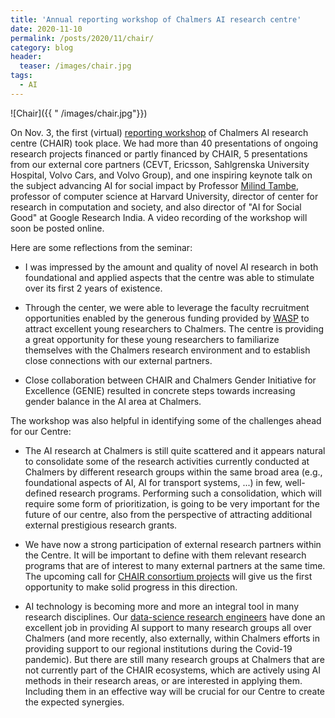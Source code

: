 ```yaml
---
title: 'Annual reporting workshop of Chalmers AI research centre'
date: 2020-11-10
permalink: /posts/2020/11/chair/ 
category: blog
header:
  teaser: /images/chair.jpg
tags:
  - AI
---
```

![Chair]({{ " /images/chair.jpg"}})


On Nov. 3, the first (virtual) [reporting workshop](https://www.chalmers.se/en/centres/chair/events/Pages/CHAIR-Annual-Workshop-2020.aspx) of Chalmers AI research centre (CHAIR) took place.
We had more than 40 presentations of ongoing research projects financed or partly financed by CHAIR, 5 presentations from our external core partners (CEVT, Ericsson, Sahlgrenska University Hospital, Volvo Cars, and Volvo Group), and one inspiring keynote talk on the subject advancing AI for social impact by Professor [Milind Tambe](https://teamcore.seas.harvard.edu/people/milind-tambe), professor of computer science at Harvard University, director of center for research in computation and society, and also director of "AI for Social Good" at Google Research India.
A video recording of the workshop will soon be posted online. 

Here are some reflections from the seminar:

- I was impressed by the amount and quality of novel AI research in both foundational and applied aspects that the centre was able to stimulate over its first 2 years of existence. 

- Through the center, we were able to leverage the faculty recruitment opportunities enabled by the generous funding provided by [WASP](https://wasp-sweden.org) to attract excellent young researchers to Chalmers. 
The centre is providing a great opportunity for these young researchers to familiarize themselves with the Chalmers research environment and to establish close connections with our external partners. 

- Close collaboration between CHAIR and Chalmers Gender Initiative for Excellence (GENIE) resulted in concrete steps towards increasing gender balance in the AI area at Chalmers.

The workshop was also helpful in identifying some of the challenges ahead for our Centre:

- The AI research at Chalmers is still quite scattered and it appears natural to consolidate some of the research activities currently conducted at Chalmers by different research groups within the same broad area (e.g., foundational aspects of AI, AI for transport systems, ...) in few, well-defined research programs. 
Performing such a consolidation, which will require some form of prioritization, is going to be very important for the future of our centre, also from the perspective of attracting additional external prestigious research grants. 

- We have now a strong participation of external research partners within the Centre. It will be important to define with them relevant research programs that are of interest to many external partners at the same time.  
The upcoming call for [CHAIR consortium projects](https://www.chalmers.se/en/centres/chair/news/Pages/Call-for-CHAIR-Consortium-Projects-2021.aspx) will give us the first opportunity to make solid progress in this direction. 

- AI technology is becoming more and more an integral tool in many research disciplines. Our [data-science research engineers](https://www.chalmers.se/en/areas-of-advance/ict/research/big-data/Pages/Data-science-and-application-experts.aspx) have done an excellent job in providing AI support to many research groups all over Chalmers (and more recently, also externally, within Chalmers efforts in providing support to our regional institutions during the Covid-19 pandemic). But there are still many research groups at Chalmers that are not currently part of the CHAIR ecosystems, which are actively using AI methods in their research areas, or are interested in applying them. 
Including them in an effective way will be crucial for our Centre to create the expected synergies. 








<!-- Over the last eight months, I have been working together with many colleagues in the [Information and Communication Technology Area of Advance](https://www.chalmers.se/en/areas-of-advance/ict/Pages/default.aspx[]()) at Chalmers on the creation of a new Chalmers competence center for artificial intelligence (CHAIR).

The objectives of this centre are (i) to strengthen AI research core at Chalmers, (ii) to establish applied research activities in strategic areas such as autonomous driving and industrial automation, and (iii) to support educational activities within AI.


This week, we learnt that Chalmers Foundation decided to [support this center](http://www.chalmers.se/sv/styrkeomraden/ikt/nyheter/Sidor/Chalmers-satsar-kraftfullt-inom-AI.aspx) with a significant investment of 317 MSEK (about 31 MEUR) over the period 2019-2028. Together with the expected investment from industries, the total budget of the center may end up being twice as big.

Today, we had a [seminar](http://www.chalmers.se/en/areas-of-advance/ict/news/Pages/AI-at-Chalmers-seminar.aspx) to present CHAIR and its relation to other ongoing national initiatives related to AI in Sweden, including [WASP](http://wasp-sweden.org[]()), the announced investment from the Swedish government on continuous [education](https://www.chalmers.se/sv/nyheter/Sidor/Nationell-utbildningssatsning-inom-AI.aspx) within AI, and the [AI arena & data factory](https://www.regeringen.se/pressmeddelanden/2018/05/sverige-skapar-en-internationellt-ledande-samverkansmiljo-for-ai/) to be established at the Lindholmen Science Park in Gothenburg.

Here are some reflections from the seminar:

- The large investments allocated to AI from different founding sources shows a clear commitment from Sweden to be among the excellence centers in the world within this field. Great to see that Chalmers Foundation strongly supports this vision.

 
- Industries in Sweden are investing in AI, and clearly recognize the importance of working closely to universities. Chalmers has a unique ability to collaborate with industries, through its research centers, and through the [area of advance](https://www.chalmers.se/en/areas-of-advance/Pages/default.aspx) structure.  CHAIR can leverage this to impact not only research and education, but also innovation.


- It is impressive to see how the simultaneous recruitment of PhD students, spurred by the last wasp-ai-math call,  has facilitated the dialog between faculty members at three different departments: math, electrical engineering, and computer science. We will soon have a joint seminar course and a couple of new PhD courses jointly taught by faculty at different departments. Imagine which synergies we can achieve once CHAIR is in place!


CHAIR will allow Chalmers to expand its operations in AI. This includes recruitment at faculty level.
If you are interest, check also our current [assistant professor recruitment campaign](https://www.chalmers.se/en/areas-of-advance/advance-yourself/Pages/What-we-offer-you.aspx).
 -->
